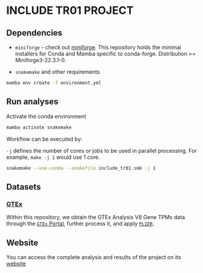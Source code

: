 # INCLUDE TR01 PROJECT

## Dependencies

*  `miniforge` - check out [miniforge](https://github.com/conda-forge/miniforge). This repository holds the minimal installers for Conda and Mamba specific to conda-forge. Distribution >= Miniforge3-22.3.1-0.

* `snakemake` and other requirements

``` bash
mamba env create -f environment.yml
```

## Run analyses

Activate the conda environment

``` bash
mamba activate snakemake
```

Workflow can be executed by:

`-j` defines the number of cores or jobs to be used in parallel processing. For example, `make -j 1` would use 1 core.

``` bash
snakemake --use-conda --snakefile include_tr01.smk -j 1
```

## Datasets

### [GTEx](https://gtexportal.org/home/)

Within this repository, we obtain the GTEx Analysis V8 Gene TPMs data through the [`GTEx` Portal](https://gtexportal.org/home/), further process it, and apply [`PLIER`](https://github.com/wgmao/PLIER).

## Website

You can access the complete analysis and results of the project on its [website](https://pivlab.github.io/plier_recount3/)
